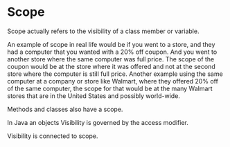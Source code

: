 # Scope 

Scope actually refers to the visibility of a class member or variable.

An example of scope in real life would be if you went to a store, and they had a computer
that you wanted with a 20% off coupon. And you went to another store where the same computer
was full price.  The scope of the coupon would be at the store where it was offered and not
at the second store where the computer is still full price.
Another example using the same computer at a company or store like Walmart, where they offered 20%
off of the same computer, the scope for that would be at the many Walmart stores that are in the 
United States and possibly world-wide.

Methods and classes also have a scope. 

In Java an objects Visibility is governed by the access modifier.

Visibility is connected to scope.